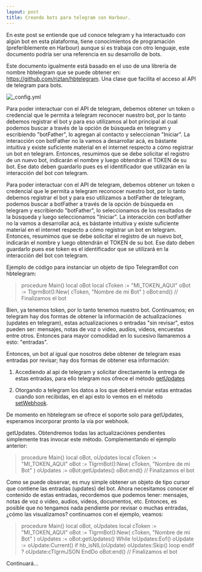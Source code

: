 ```yaml
---
layout: post
title: Creando bots para telegram con Harbour.
---
```


En este post se entiende que ud conoce telegram y ha interactuado con algún bot en esta plataforma, tiene conocimientos de programación (preferiblemente en Harbour) aunque si es trabaja con otro lenguaje, este documento podría ser una referencia en su desarrollo de bots. 

Este documento igualmente está basado en el uso de una librería de nombre hbtelegram que se puede obtener en: https://github.com/riztan/hbtelegram. Una clase que facilita el acceso al API de telegram para bots.

![_config.yml]({{site.baseurl}}/images/tlgrm_botfather_01.png)

Para poder interactuar con el API de telegram, debemos obtener un token o credencial que le permita a telegram reconocer nuestro bot, por lo tanto debemos registrar el bot y para eso utilizamos al bot principal al cual podemos buscar a través de la opción de búsqueda en telegram y escribiendo "botFather", lo agregan al contacto y seleccionan "Iniciar". La interacción con botFather no la vamos a desarrollar acá, es bástante intuitiva y existe suficiente material en el internet respecto a cómo registrar un bot en telegram. Entonces, resumimos que se debe solicitar el registro de un nuevo bot, indicarán el nombre y luego obtendrán el TOKEN de su bot. Ese dato deben guardarlo pues es el identificador que utilizarán en la interacción del bot con telegram.

Para poder interactuar con el API de telegram, debemos obtener un token o credencial que le permita a telegram reconocer nuestro bot, por lo tanto debemos registrar el bot y para eso utilizamos a botFather de telegram, podemos buscar a botFather a través de la opción de búsqueda en telegram y escribiendo "botFather", lo seleccionamos de los resultados de la búsqueda y luego seleccionamos "Iniciar". La interacción con botFather no la vamos a desarrollar acá, es bástante intuitiva y existe suficiente material en el internet respecto a cómo registrar un bot en telegram. Entonces, resumimos que se debe solicitar el registro de un nuevo bot, indicarán el nombre y luego obtendrán el TOKEN de su bot. Ese dato deben guardarlo pues ese token es el identificador que se utilizará en la interacción del bot con telegram.

Ejemplo de código para instanciar un objeto de tipo TelegramBot con hbtelegram:

>procedure Main()
>   local oBot
>   local cToken := "MI_TOKEN_AQUI"
>   oBot := TlgrmBot():New( cToken, "Nombre de mi Bot" )
>   oBot:end()  // Finalizamos el bot

Bien, ya tenemos token, por lo tanto tenemos nuestro bot. Continuamos; en telegram hay dos formas de obtener la información de actualizaciones (updates en telegram), estas actualizaciones o entradas "sin revisar", estos pueden ser: mensajes, notas de voz o video, audios, videos, encuestas entre otros. Entonces para mayor comodidad en lo sucesivo llamaremos a esto: "entradas".

Entonces, un bot al igual que nosotros debe obtener de telegram esas entradas por revisar; hay dos formas de obtener esa información:

1. Accediendo al api de telegram y solicitar directamente la entrega de estas entradas, para ello telegram nos ofrece el método [getUpdates](https://core.telegram.org/bots/api#getupdates)  

2. Otorgando a telegram los datos a los que deberá enviar estas entradas cuando son recibidas, en el api esto lo vemos en el método [setWebhook](https://core.telegram.org/bots/api#setwebhook).

De momento en hbtelegram se ofrece el soporte solo para getUpdates, esperamos incorporar pronto la vía por webhook.

getUpdates. Obtendremos todas las actualizaciónes pendientes simplemente tras invocar este método. Complementando el ejemplo anterior:

>procedure Main()
>   local oBot, oUpdates
>   local cToken := "MI_TOKEN_AQUI"
>   oBot := TlgrmBot():New( cToken, "Nombre de mi Bot" )
>   oUpdates := oBot:getUpdates()
>   oBot:end()  // Finalizamos el bot

Como se puede observar, es muy simple obtener un objeto de tipo cursor que contiene las entradas (updates) del bot. Ahora necesitamos conocer el contenido de estas entradas, recordemos que podemos tener: mensajes, notas de voz o video, audios, videos, documentos, etc. Entonces, es posible que no tengamos nada pendiente por revisar o muchas entradas, ¿cómo las visualizamos? continuamos con el ejemplo, veamos:

>procedure Main()
   local oBot, oUpdates
   local cToken := "MI_TOKEN_AQUI"
   oBot := TlgrmBot():New( cToken, "Nombre de mi Bot" )
   oUpdates := oBot:getUpdates()
   While !oUpdates:Eof()
      oUpdate := oUpdate:Current()
      if hb_isNIL(oUpdate)
         oUpdates:Skip()
         loop
      endif
      ? oUpdate:cTlgrmJSON
   EndDo
   oBot:end()  // Finalizamos el bot



Continuará...

